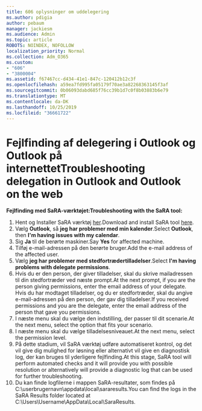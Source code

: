 ```yaml
---
title: 606 oplysninger om uddelegering
ms.author: pdigia
author: pebaum
manager: jackiesm
ms.audience: Admin
ms.topic: article
ROBOTS: NOINDEX, NOFOLLOW
localization_priority: Normal
ms.collection: Adm_O365
ms.custom:
- "606"
- "3800004"
ms.assetid: f67467cc-d434-41e1-847c-120412b12c3f
ms.openlocfilehash: a59ea7fd995fa05179f70ae3a82268363145f3af
ms.sourcegitcommit: 0b06093dabd685f76cc39b1d7c0f8b03883b6e79
ms.translationtype: MT
ms.contentlocale: da-DK
ms.lasthandoff: 10/25/2019
ms.locfileid: "36661722"
---
```

# <a name="troubleshooting-delegation-in-outlook-and-outlook-on-the-web"></a><span data-ttu-id="f745f-102">Fejlfinding af delegering i Outlook og Outlook på internettet</span><span class="sxs-lookup"><span data-stu-id="f745f-102">Troubleshooting delegation in Outlook and Outlook on the web</span></span>

<span data-ttu-id="f745f-103">**Fejlfinding med SaRA-værktøjet:**</span><span class="sxs-lookup"><span data-stu-id="f745f-103">**Troubleshooting with the SaRA tool:**</span></span>

1. <span data-ttu-id="f745f-104">Hent og Installer SaRA værktøj [her](https://aka.ms/SaRA-SkypeForBusinessSignIn).</span><span class="sxs-lookup"><span data-stu-id="f745f-104">Download and install SaRA tool [here](https://aka.ms/SaRA-SkypeForBusinessSignIn).</span></span>
1. <span data-ttu-id="f745f-105">Vælg **Outlook**, så **jeg har problemer med min kalender**.</span><span class="sxs-lookup"><span data-stu-id="f745f-105">Select **Outlook**, then **I'm having issues with my calendar**.</span></span>
1. <span data-ttu-id="f745f-106">Sig **Ja** til de berørte maskiner.</span><span class="sxs-lookup"><span data-stu-id="f745f-106">Say **Yes** for affected machine.</span></span>
1. <span data-ttu-id="f745f-107">Tilføj e-mail-adressen på den berørte bruger.</span><span class="sxs-lookup"><span data-stu-id="f745f-107">Add the e-mail address of the affected user.</span></span>
1. <span data-ttu-id="f745f-108">Vælg **jeg har problemer med stedfortrædertilladelser**.</span><span class="sxs-lookup"><span data-stu-id="f745f-108">Select **I'm having problems with delegate permissions**.</span></span>
1. <span data-ttu-id="f745f-109">Hvis du er den person, der giver tilladelser, skal du skrive mailadressen til din stedfortræder ved næste prompt.</span><span class="sxs-lookup"><span data-stu-id="f745f-109">At the next prompt, if you are the person giving permissions, enter the email address of your delegate.</span></span> <span data-ttu-id="f745f-110">Hvis du har modtaget tilladelser, og du er stedfortræder, skal du angive e-mail-adressen på den person, der gav dig tilladelser.</span><span class="sxs-lookup"><span data-stu-id="f745f-110">If you received permissions and you are the delegate, enter the email address of the person that gave you permissions.</span></span>
1. <span data-ttu-id="f745f-111">I næste menu skal du vælge den indstilling, der passer til dit scenarie.</span><span class="sxs-lookup"><span data-stu-id="f745f-111">At the next menu, select the option that fits your scenario.</span></span>
1. <span data-ttu-id="f745f-112">I næste menu skal du vælge tilladelsesniveauet.</span><span class="sxs-lookup"><span data-stu-id="f745f-112">At the next menu, select the permission level.</span></span>
1. <span data-ttu-id="f745f-113">På dette stadium, vil SaRA værktøj udføre automatiseret kontrol, og det vil give dig mulighed for løsning eller alternativt vil give en diagnostisk log, der kan bruges til yderligere fejlfinding.</span><span class="sxs-lookup"><span data-stu-id="f745f-113">At this stage, SaRA tool will perform automated checks and it will provide you with possible resolution or alternatively will provide a diagnostic log that can be used for further troubleshooting.</span></span>
1. <span data-ttu-id="f745f-114">Du kan finde logfilerne i mappen SaRA-resultater, som findes på C:\userbrugernavn\appdata\local\sararesults.</span><span class="sxs-lookup"><span data-stu-id="f745f-114">You can find the logs in the SaRA Results folder located at C:\Users\Username\AppData\Local\SaraResults.</span></span>
